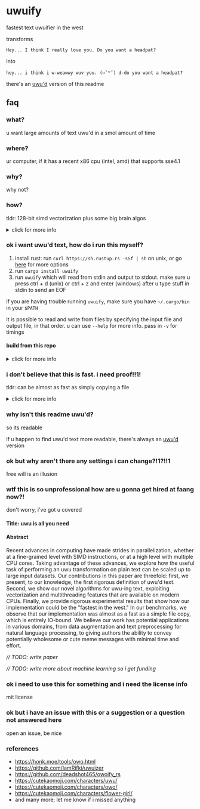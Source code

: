 # uwuify
fastest text uwuifier in the west

transforms
```
Hey... I think I really love you. Do you want a headpat?
```
into
```
hey... i think i w-weawwy wuv you. (⑅˘꒳˘) d-do you want a headpat?
```

there's an [uwu'd](README_UWU.txt) version of this readme

## faq
### what?
u want large amounts of text uwu'd in a smol amount of time

### where?
ur computer, if it has a recent x86 cpu (intel, amd) that supports sse4.1

### why?
why not?

### how?
tldr: 128-bit simd vectorization plus some big brain algos

<details>
<summary>click for more info</summary>
<p>

after hours of research, i've finally understood the essence of uwu'd text

there are a few transformations:
1. nya-ify (eg. `naruhodo` -> `nyaruhodo`)
2. replace `l` and `r` with `w`
3. stutter sometimes (`hi` -> `h-hi`)
4. add a text emoji after punctuation (`,`, `.`, or `!`) sometimes
5. replace some words (`small` -> `smol`, etc.)

these transformation passes take advantage of sse4.1 vector intrinsics to process 16 bytes at once.
for string searching, i'm using a custom simd implementation of the
[bitap](https://en.wikipedia.org/wiki/Bitap_algorithm) algorithm for matching against multiple strings.
for random number generation, i'm using [XorShift32](https://en.wikipedia.org/wiki/Xorshift). for most
character-level detection within simd registers, its all masking and shifting to simulate basic state
machines in parallel

multithreading is supported, so u can exploit all of ur cpu cores for the noble goal
of uwu-ing massive amounts of text

utf-8 is handled elegantly by simply ignoring non-ascii characters in the input

unfortunately, due to both simd parallelism and multithreading, some words may not be fully uwu'd
if they were lucky enough to cross the boundary of a simd vector or a thread's buffer.
*they won't escape so easily next time*

</p>
</details>

### ok i want uwu'd text, how do i run this myself?
1. install rust: run `curl https://sh.rustup.rs -sSf | sh` on unix,
or go [here](https://www.rust-lang.org/tools/install) for more options
2. run `cargo install uwuify`
3. run `uwuify` which will read from stdin and output to stdout. make sure u
press ctrl + d (unix) or ctrl + z and enter (windows) after u type stuff in stdin to send an EOF

if you are having trouble running `uwuify`, make sure you have `~/.cargo/bin`
in your `$PATH`

it is possible to read and write from files by specifying the input file and
output file, in that order. u can use `--help` for more info. pass in
`-v` for timings

#### build from this repo
<details>
<summary>click for more info</summary>
<p>

1. install rust
2. run `git clone https://github.com/Daniel-Liu-c0deb0t/uwu.git && cd uwu`
3. run `cargo run --release`

##### testing
1. run `cargo test`

##### benchmarking
1. run `mkdir test && cd test`

*warning: large files of 100mb and 1gb, respectively*

2. run `curl -OL http://mattmahoney.net/dc/enwik8.zip && unzip enwik8.zip`
3. run `curl -OL http://mattmahoney.net/dc/enwik9.zip && unzip enwik9.zip`
4. run `cd .. && ./bench.sh`

</p>
</details>

### i don't believe that this is fast. i need proof!!1!
tldr: can be almost as fast as simply copying a file

<details>
<summary>click for more info</summary>
<p>

raw numbers from running `./bench.sh` on a 2019 macbook pro with eight
intel 2.3 ghz i9 cpus and 16 gb of ram are shown below. the dataset
used is the first 100mb and first 1gb of english wikipedia. the same
dataset is used for the [hutter prize](http://prize.hutter1.net/)
for text compression

```
1 thread uwu enwik8
time taken: 178 ms
input size: 100000000 bytes
output size: 115095591 bytes
throughput: 0.55992 gb/s

2 thread uwu enwik8
time taken: 105 ms
input size: 100000000 bytes
output size: 115095591 bytes
throughput: 0.94701 gb/s

4 thread uwu enwik8
time taken: 60 ms
input size: 100000000 bytes
output size: 115095591 bytes
throughput: 1.64883 gb/s

8 thread uwu enwik8
time taken: 47 ms
input size: 100000000 bytes
output size: 115095591 bytes
throughput: 2.12590 gb/s

copy enwik8

real	0m0.035s
user	0m0.001s
sys	0m0.031s

1 thread uwu enwik9
time taken: 2087 ms
input size: 1000000000 bytes
output size: 1149772651 bytes
throughput: 0.47905 gb/s

2 thread uwu enwik9
time taken: 992 ms
input size: 1000000000 bytes
output size: 1149772651 bytes
throughput: 1.00788 gb/s

4 thread uwu enwik9
time taken: 695 ms
input size: 1000000000 bytes
output size: 1149772651 bytes
throughput: 1.43854 gb/s

8 thread uwu enwik9
time taken: 436 ms
input size: 1000000000 bytes
output size: 1149772651 bytes
throughput: 2.29214 gb/s

copy enwik9

real	0m0.387s
user	0m0.001s
sys	0m0.341s
```

*//TODO: compare with other tools*

</p>
</details>

### why isn't this readme uwu'd?
so its readable

if u happen to find uwu'd text more readable, there's always an [uwu'd](README_UWU.txt) version

### ok but why aren't there any settings i can change?!1?!!1
free will is an illusion

### wtf this is so unprofessional how are u gonna get hired at faang now?!
don't worry, i've got u covered

#### Title: uwu is all you need

#### Abstract

Recent advances in computing have made strides in parallelization, whether
at a fine-grained level with SIMD instructions, or at a high level with multiple
CPU cores. Taking advantage of these advances, we explore how the useful
task of performing an uwu transformation on plain text can be scaled up to large
input datasets. Our contributions in this paper are threefold: first, we present,
to our knowledge, the first rigorous definition of uwu'd text. Second, we show
our novel algorithms for uwu-ing text, exploiting vectorization and
multithreading features that are available on modern CPUs. Finally, we provide
rigorous experimental results that show how our implementation could be the
"fastest in the west." In our benchmarks, we observe that our implementation
was almost as a fast as a simple file copy, which is entirely IO-bound.
We believe our work has potential applications in various domains, from data
augmentation and text preprocessing for natural language processing, to
giving authors the ability to convey potentially wholesome or cute meme messages
with minimal time and effort.

*// TODO: write paper*

*// TODO: write more about machine learning so i get funding*

### ok i need to use this for something and i need the license info
mit license

### ok but i have an issue with this or a suggestion or a question not answered here
open an issue, be nice

### references
* https://honk.moe/tools/owo.html
* https://github.com/IamRifki/uwuizer
* https://github.com/deadshot465/owoify_rs
* https://cutekaomoji.com/characters/uwu/
* https://cutekaomoji.com/characters/owo/
* https://cutekaomoji.com/characters/flower-girl/
* and many more; let me know if i missed anything
